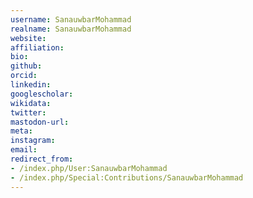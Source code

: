 ```yaml
---
username: SanauwbarMohammad
realname: SanauwbarMohammad
website: 
affiliation: 
bio: 
github: 
orcid: 
linkedin: 
googlescholar: 
wikidata: 
twitter: 
mastodon-url: 
meta:
instagram:
email:
redirect_from:
- /index.php/User:SanauwbarMohammad
- /index.php/Special:Contributions/SanauwbarMohammad
---
```

